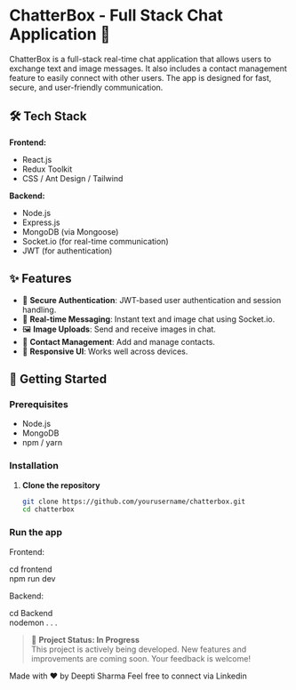 # ChatterBox - Full Stack Chat Application 💬

ChatterBox is a full-stack real-time chat application that allows users to exchange text and image messages. It also includes a contact management feature to easily connect with other users. The app is designed for fast, secure, and user-friendly communication.

## 🛠 Tech Stack

**Frontend:**
- React.js
- Redux Toolkit
- CSS / Ant Design / Tailwind

**Backend:**
- Node.js
- Express.js
- MongoDB (via Mongoose)
- Socket.io (for real-time communication)
- JWT (for authentication)

## ✨ Features

- 🔐 **Secure Authentication**: JWT-based user authentication and session handling.
- 💬 **Real-time Messaging**: Instant text and image chat using Socket.io.
- 🖼️ **Image Uploads**: Send and receive images in chat.
- 📇 **Contact Management**: Add and manage contacts.
- 📱 **Responsive UI**: Works well across devices.


## 🚀 Getting Started

### Prerequisites

- Node.js
- MongoDB
- npm / yarn

### Installation

1. **Clone the repository**
   ```bash
   git clone https://github.com/yourusername/chatterbox.git
   cd chatterbox


### Run the app

Frontend:  

cd frontend  
npm run dev

Backend:

cd Backend  
nodemon
.
.
.

> 🚧 **Project Status: In Progress**  
> This project is actively being developed. New features and improvements are coming soon. Your feedback is welcome!

Made with ❤️ by Deepti Sharma
Feel free to connect via Linkedin
